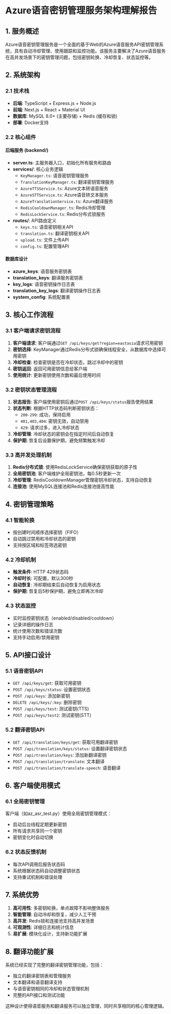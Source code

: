 # Azure语音密钥管理服务架构理解报告

## 1. 服务概述

Azure语音密钥管理服务是一个全面的基于Web的Azure语音服务API密钥管理系统，具有自动冷却管理、使用跟踪和监控功能。该服务主要解决了Azure语音服务在高并发场景下的密钥管理问题，包括密钥轮换、冷却恢复、状态监控等。

## 2. 系统架构

### 2.1 技术栈
- **后端**: TypeScript + Express.js + Node.js
- **前端**: Next.js + React + Material UI
- **数据库**: MySQL 8.0+ (主要存储) + Redis (缓存和锁)
- **部署**: Docker支持

### 2.2 核心组件

#### 后端服务 (backend/)
- **server.ts**: 主服务器入口，初始化所有服务和路由
- **services/**: 核心业务逻辑
  - `KeyManager.ts`: 语音密钥管理服务
  - `TranslationKeyManager.ts`: 翻译密钥管理服务
  - `AzureTTSService.ts`: Azure文本转语音服务
  - `AzureSTTService.ts`: Azure语音转文本服务
  - `AzureTranslationService.ts`: Azure翻译服务
  - `RedisCooldownManager.ts`: Redis冷却管理
  - `RedisLockService.ts`: Redis分布式锁服务
- **routes/**: API路由定义
  - `keys.ts`: 语音密钥相关API
  - `translation.ts`: 翻译密钥相关API
  - `upload.ts`: 文件上传API
  - `config.ts`: 配置管理API

#### 数据库设计
- **azure_keys**: 语音服务密钥表
- **translation_keys**: 翻译服务密钥表
- **key_logs**: 语音密钥操作日志表
- **translation_key_logs**: 翻译密钥操作日志表
- **system_config**: 系统配置表

## 3. 核心工作流程

### 3.1 客户端请求密钥流程

1. **客户端请求**: 客户端通过`GET /api/keys/get?region=eastasia`请求可用密钥
2. **密钥选择**: KeyManager通过Redis分布式锁确保线程安全，从数据库中选择可用密钥
3. **冷却检查**: 检查密钥是否在冷却状态，跳过冷却中的密钥
4. **密钥返回**: 返回可用密钥信息给客户端
5. **使用统计**: 更新密钥使用次数和最后使用时间

### 3.2 密钥状态管理流程

1. **状态报告**: 客户端使用密钥后通过`POST /api/keys/status`报告使用结果
2. **状态判断**: 根据HTTP状态码判断密钥状态：
   - `200-299`: 成功，保持启用
   - `401,403,404`: 密钥无效，自动禁用
   - `429`: 请求过多，进入冷却状态
3. **冷却管理**: 冷却状态的密钥会在指定时间后自动恢复
4. **保护期**: 恢复后设置保护期，避免频繁触发冷却

### 3.3 高并发处理机制

1. **Redis分布式锁**: 使用RedisLockService确保密钥获取的原子性
2. **全局密钥池**: 客户端维护全局密钥池，每0.5秒更新一次
3. **冷却管理**: RedisCooldownManager管理密钥冷却状态，支持自动恢复
4. **连接池**: 使用MySQL连接池和Redis连接池提高性能

## 4. 密钥管理策略

### 4.1 智能轮换
- 按创建时间顺序选择密钥（FIFO）
- 自动跳过禁用和冷却状态的密钥
- 支持按区域和标签筛选密钥

### 4.2 冷却机制
- **触发条件**: HTTP 429状态码
- **冷却时长**: 可配置，默认300秒
- **自动恢复**: 冷却期结束后自动恢复为启用状态
- **保护期**: 恢复后5秒保护期，避免立即再次冷却

### 4.3 状态监控
- 实时监控密钥状态（enabled/disabled/cooldown）
- 记录详细的操作日志
- 统计使用次数和错误次数
- 支持手动启用/禁用密钥

## 5. API接口设计

### 5.1 语音密钥API
- `GET /api/keys/get`: 获取可用密钥
- `POST /api/keys/status`: 设置密钥状态
- `POST /api/keys`: 添加新密钥
- `DELETE /api/keys/:key`: 删除密钥
- `POST /api/keys/test`: 测试密钥(TTS)
- `POST /api/keys/test2`: 测试密钥(STT)

### 5.2 翻译密钥API
- `GET /api/translation/keys/get`: 获取可用翻译密钥
- `POST /api/translation/keys/status`: 设置翻译密钥状态
- `POST /api/translation/keys`: 添加新翻译密钥
- `POST /api/translation/translate`: 文本翻译
- `POST /api/translation/translate-speech`: 语音翻译

## 6. 客户端使用模式

### 6.1 全局密钥管理
客户端（如az_asr_test.py）使用全局密钥管理模式：
- 启动后台线程定期更新密钥
- 所有请求共享同一个密钥
- 密钥变化时自动切换

### 6.2 状态反馈机制
- 每次API调用后报告状态码
- 系统根据状态码自动调整密钥状态
- 支持重试机制和错误处理

## 7. 系统优势

1. **高可用性**: 多密钥轮换，单点故障不影响整体服务
2. **智能管理**: 自动冷却和恢复，减少人工干预
3. **高并发**: Redis锁和连接池支持高并发场景
4. **可观测性**: 详细日志和统计信息
5. **易扩展**: 模块化设计，支持新功能扩展

## 8. 翻译功能扩展

系统已经实现了完整的翻译密钥管理功能，包括：
- 独立的翻译密钥表和管理服务
- 文本翻译和语音翻译支持
- 与语音密钥相同的冷却和状态管理机制
- 完整的API接口和测试功能

这种设计使得语音服务和翻译服务可以独立管理，同时共享相同的核心管理逻辑。